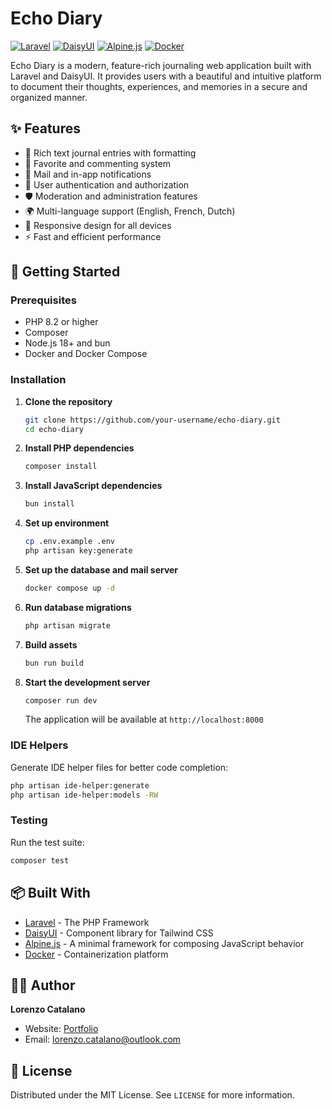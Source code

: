 # Echo Diary

[![Laravel](https://img.shields.io/badge/Laravel-FF2D20?style=for-the-badge&logo=laravel&logoColor=white)](https://laravel.com/)
[![DaisyUI](https://img.shields.io/badge/DaisyUI-5A0EF8?style=for-the-badge&logo=daisyui&logoColor=white)](https://daisyui.com/)
[![Alpine.js](https://img.shields.io/badge/Alpine.js-8BC0D0?style=for-the-badge&logo=alpine.js&logoColor=black)](https://alpinejs.dev/)
[![Docker](https://img.shields.io/badge/Docker-2CA5E0?style=for-the-badge&logo=docker&logoColor=white)](https://www.docker.com/)

Echo Diary is a modern, feature-rich journaling web application built with Laravel and DaisyUI. It provides users with a beautiful and intuitive platform to document their thoughts, experiences, and memories in a secure and organized manner.

## ✨ Features

- 📝 Rich text journal entries with formatting
- 🌟 Favorite and commenting system
- 📨 Mail and in-app notifications
- 🔐 User authentication and authorization
- 🛡️ Moderation and administration features
- 🌍 Multi-language support (English, French, Dutch)
- 📱 Responsive design for all devices
- ⚡ Fast and efficient performance

## 🚀 Getting Started

### Prerequisites

- PHP 8.2 or higher
- Composer
- Node.js 18+ and bun
- Docker and Docker Compose

### Installation

1. **Clone the repository**
   ```bash
   git clone https://github.com/your-username/echo-diary.git
   cd echo-diary
   ```

2. **Install PHP dependencies**
   ```bash
   composer install
   ```

3. **Install JavaScript dependencies**
   ```bash
   bun install
   ```

4. **Set up environment**
   ```bash
   cp .env.example .env
   php artisan key:generate
   ```

5. **Set up the database and mail server**
   ```bash
   docker compose up -d
   ```

6. **Run database migrations**
   ```bash
   php artisan migrate
   ```

7. **Build assets**
   ```bash
   bun run build
   ```

8. **Start the development server**
   ```bash
   composer run dev
   ```

   The application will be available at `http://localhost:8000`

### IDE Helpers

Generate IDE helper files for better code completion:

```bash
php artisan ide-helper:generate
php artisan ide-helper:models -RW
```

### Testing

Run the test suite:

```bash
composer test
```

## 📦 Built With

- [Laravel](https://laravel.com/) - The PHP Framework
- [DaisyUI](https://daisyui.com/) - Component library for Tailwind CSS
- [Alpine.js](https://alpinejs.dev/) - A minimal framework for composing JavaScript behavior
- [Docker](https://www.docker.com/) - Containerization platform

## 👨‍💻 Author

**Lorenzo Catalano**
- Website: [Portfolio](https://lorenzo3117.github.io/portfolio/)
- Email: lorenzo.catalano@outlook.com

## 📝 License

Distributed under the MIT License. See `LICENSE` for more information.
